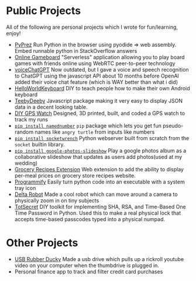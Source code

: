 # Public Projects
All of the following are personal projects which I wrote for fun/learning, enjoy!
  * [PyPrez](https://github.com/modularizer/pyprez) Run Python in the browser using pyodide => web assembly. Embed runnable python in StackOverflow answers
  * [Online Gameboard](https://modularizer.github.io/gameboard/#quoridor.octopus.p2) "Serverless" application allowing you to play board games with friends online using WebRTC peer-to-peer technology
  * [voiceChatGPT](https://github.com/modularizer/voiceChatGPT) Now outdated, but I gave a voice and speech recognition to ChatGPT using the javascript API about 10 months before OpenAI added their voice chat feature (which is WAY better than what i did)
  * [HelloWorldKeyboard](https://github.com/modularizer/HelloWorldKeyboard) DIY to teach people how to make their own Android keyboard
  * [TeebyDeeby](https://modularizer.github.io/teebydeeby/?src=https://data.cityofnewyork.us/resource/uvxr-2jwn.json) Javascript package making it very easy to display JSON data in a decent looking table.
  * [DIY GPS Watch](https://github.com/modularizer/weargaroo) Designed, 3D printed, built, and coded a GPS watch to track my runs
  * [`pip install namednumber`](https://github.com/modularizer/namednumber) `pip` package which lets you get fun pseudo-random names like `angry turtle` from inputs like numbers
  * [`pip install socketwrench`](https://github.com/modularizer/socketwrench) Python webserver built from scratch from the `socket` builtin library.
  * [`pip install google-photos-slideshow`](https://github.com/modularizer/google-photos-slideshow) Play a google photos album as a collaborative slideshow that updates as users add photos(used at my wedding)
  * [Grocery Recipes Extension](https://github.com/modularizer/priceparency) Web extension to add the ability to display per-meal prices on grocery store recipes website.
  * [Programmify](https://github.com/modularizer/programmify) Easily turn python code into an executable with a system tray icon
  * [Delta Robot](https://github.com/modularizer/delta_robot) Made a cool robot which can move around a camera to physically zoom in on tiny subjects
  * [TotSecret](https://github.com/modularizer/totsecret) DIY toolkit for implementing SHA, RSA, and Time-Based One Time Password in Python. Used this to make a real physical lock that accepts time-based passcodes typed into a physical numpad.

# Other Projects
 * [USB Rubber Ducky](https://github.com/modularizer/typy) Made a usb drive which pulls up a rickroll youtube video on your computer when the thumbdrive is plugged in.
 * Personal finance app to track and filter credit card purchases

